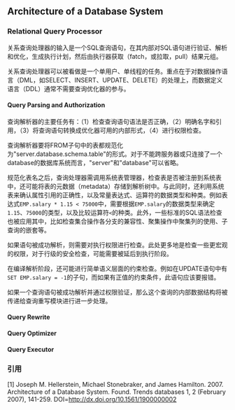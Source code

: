 ## Architecture of a Database System

### Relational Query Processor

关系查询处理器的输入是一个SQL查询语句，在其内部对SQL语句进行验证、解析和优化，生成执行计划，然后由执行器获取（fatch，或拉取，pull）结果元组。

关系查询处理器可以被看做是一个单用户、单线程的任务。重点在于对数据操作语言（DML，如SELECT、INSERT、UPDATE、DELETE）的处理上，而数据定义语言（DDL）通常不需要查询优化器的参与。

#### Query Parsing and Authorization

查询解析器的主要任务有：（1）检查查询语句语法是否正确，（2）明确名字和引用，（3）将查询语句转换成优化器可用的内部形式，（4）进行权限检查。

查询解析器要将FROM子句中的表都规范化为"server.database.schema.table"的形式。对于不能跨服务器或只连接了一个database的数据库系统而言，"server"和"database"可以省略。

规范化表名之后，查询处理器需调用系统表管理器，检查表是否被注册到系统表中，还可能将表的元数据（metadata）存储到解析树中。与此同时，还利用系统表来确认属性引用的正确性，以及常量表达式、运算符的数据类型和种类。例如表达式`EMP.salary * 1.15 < 75000`中，需要根据`EMP.salary`的数据类型来确定`1.15`、`75000`的类型，以及比较运算符`<`的种类。此外，一些标准的SQL语法检查也被应用其中，比如检查集合操作各分支的兼容性、聚集操作中聚集列的使用、子查询的嵌套等。

如果语句被成功解析，则需要对执行权限进行检查。此处更多地是检查一些更宏观的权限，对于行级的安全检查，可能需要被延后到执行阶段。

在编译解析阶段，还可能进行简单语义层面的约束检查。例如在UPDATE语句中有`SET EMP.salary = -1`的子句，而如果有正值的约束条件，此语句应该要报错。

如果一个查询语句被成功解析并通过权限验证，那么这个查询的内部数据结构将被传递给查询重写模块进行进一步处理。

#### Query Rewrite

#### Query Optimizer

#### Query Executor


### 引用

[1] Joseph M. Hellerstein, Michael Stonebraker, and James Hamilton. 2007. Architecture of a Database System. Found. Trends databases 1, 2 (February 2007), 141-259. DOI=http://dx.doi.org/10.1561/1900000002
